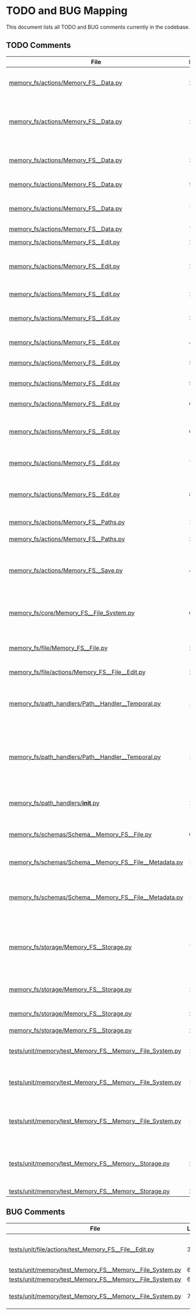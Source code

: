 # TODO and BUG Mapping

This document lists all TODO and BUG comments currently in the codebase.

## TODO Comments

| File | Line | Comment |
| ---- | ---- | ------- |
| [memory_fs/actions/Memory_FS__Data.py](https://github.com/owasp-sbot/Memory-FS/blob/main/memory_fs/actions/Memory_FS__Data.py#L21) | 21 | see if we need to add the default path (or to have a separate "exists strategy") |
| [memory_fs/actions/Memory_FS__Data.py](https://github.com/owasp-sbot/Memory-FS/blob/main/memory_fs/actions/Memory_FS__Data.py#L24) | 24 | refactor since this is going to be platform specific (specially since we shouldn't circle through all files to see if the file exists) |
| [memory_fs/actions/Memory_FS__Data.py](https://github.com/owasp-sbot/Memory-FS/blob/main/memory_fs/actions/Memory_FS__Data.py#L37) | 37 | this method should return a strongly typed class (ideally one from the file) |
| [memory_fs/actions/Memory_FS__Data.py](https://github.com/owasp-sbot/Memory-FS/blob/main/memory_fs/actions/Memory_FS__Data.py#L52) | 52 | see if we need this method |
| [memory_fs/actions/Memory_FS__Data.py](https://github.com/owasp-sbot/Memory-FS/blob/main/memory_fs/actions/Memory_FS__Data.py#L73) | 73 | this should return a python object (and most likely moved into a Memory_FS__Stats class) |
| [memory_fs/actions/Memory_FS__Data.py](https://github.com/owasp-sbot/Memory-FS/blob/main/memory_fs/actions/Memory_FS__Data.py#L77) | 77 | use the file size instead |
| [memory_fs/actions/Memory_FS__Edit.py](https://github.com/owasp-sbot/Memory-FS/blob/main/memory_fs/actions/Memory_FS__Edit.py#L20) | 20 | refactor this logic to storage |
| [memory_fs/actions/Memory_FS__Edit.py](https://github.com/owasp-sbot/Memory-FS/blob/main/memory_fs/actions/Memory_FS__Edit.py#L24) | 24 | refactor with logic in delete_content since 90% of the code is the same |
| [memory_fs/actions/Memory_FS__Edit.py](https://github.com/owasp-sbot/Memory-FS/blob/main/memory_fs/actions/Memory_FS__Edit.py#L29) | 29 | this needs to be abstracted out in the storage class |
| [memory_fs/actions/Memory_FS__Edit.py](https://github.com/owasp-sbot/Memory-FS/blob/main/memory_fs/actions/Memory_FS__Edit.py#L39) | 39 | this needs to be abstracted out in the storage class |
| [memory_fs/actions/Memory_FS__Edit.py](https://github.com/owasp-sbot/Memory-FS/blob/main/memory_fs/actions/Memory_FS__Edit.py#L44) | 44 | find a better name for this method and file ('fs' is okish, maybe 'config') |
| [memory_fs/actions/Memory_FS__Edit.py](https://github.com/owasp-sbot/Memory-FS/blob/main/memory_fs/actions/Memory_FS__Edit.py#L52) | 52 | this needs to be moved into the storage class |
| [memory_fs/actions/Memory_FS__Edit.py](https://github.com/owasp-sbot/Memory-FS/blob/main/memory_fs/actions/Memory_FS__Edit.py#L56) | 56 | need to updated the metadata file save the length in the metadata |
| [memory_fs/actions/Memory_FS__Edit.py](https://github.com/owasp-sbot/Memory-FS/blob/main/memory_fs/actions/Memory_FS__Edit.py#L62) | 62 | this needs to be moved into the storage class |
| [memory_fs/actions/Memory_FS__Edit.py](https://github.com/owasp-sbot/Memory-FS/blob/main/memory_fs/actions/Memory_FS__Edit.py#L67) | 67 | see if we need this, since now that we have multiple paths support, the logic in the copy is more complicated |
| [memory_fs/actions/Memory_FS__Edit.py](https://github.com/owasp-sbot/Memory-FS/blob/main/memory_fs/actions/Memory_FS__Edit.py#L78) | 78 | need to refactor the logic of the files and the support files |
| [memory_fs/actions/Memory_FS__Edit.py](https://github.com/owasp-sbot/Memory-FS/blob/main/memory_fs/actions/Memory_FS__Edit.py#L83) | 83 | see if we need this, since now that we have multiple paths support, the logic in the move is more complicated |
| [memory_fs/actions/Memory_FS__Paths.py](https://github.com/owasp-sbot/Memory-FS/blob/main/memory_fs/actions/Memory_FS__Paths.py#L18) | 18 | refactor this into a better location |
| [memory_fs/actions/Memory_FS__Paths.py](https://github.com/owasp-sbot/Memory-FS/blob/main/memory_fs/actions/Memory_FS__Paths.py#L22) | 22 | fix the use of this hard-coded + ".fs.json" |
| [memory_fs/actions/Memory_FS__Save.py](https://github.com/owasp-sbot/Memory-FS/blob/main/memory_fs/actions/Memory_FS__Save.py#L40) | 40 | see if we still need this (also this check should happen inside the _serialize_data method, since that is the one that needs this data) |
| [memory_fs/core/Memory_FS__File_System.py](https://github.com/owasp-sbot/Memory-FS/blob/main/memory_fs/core/Memory_FS__File_System.py#L6) | 6 | find better name for this class since this is the one that simulates the actually File System (and this is in the 'core' folder) |
| [memory_fs/file/Memory_FS__File.py](https://github.com/owasp-sbot/Memory-FS/blob/main/memory_fs/file/Memory_FS__File.py#L22) | 22 | see if we need them (i.e. are they really useful and make it easy for dev's experience) |
| [memory_fs/file/actions/Memory_FS__File__Edit.py](https://github.com/owasp-sbot/Memory-FS/blob/main/memory_fs/file/actions/Memory_FS__File__Edit.py#L29) | 29 | this logic should be inside the storage_data |
| [memory_fs/path_handlers/Path__Handler__Temporal.py](https://github.com/owasp-sbot/Memory-FS/blob/main/memory_fs/path_handlers/Path__Handler__Temporal.py#L10) | 10 | refactor to Path__Handler__Areas, this Path__Handler__Temporal should only have the date based path |
| [memory_fs/path_handlers/Path__Handler__Temporal.py](https://github.com/owasp-sbot/Memory-FS/blob/main/memory_fs/path_handlers/Path__Handler__Temporal.py#L12) | 12 | refactor to the more comprehensive date path generation we have in the HackerNews (where we can also control which date and time element to use (from year to miliseconds) |
| [memory_fs/path_handlers/__init__.py](https://github.com/owasp-sbot/Memory-FS/blob/main/memory_fs/path_handlers/__init__.py#L10) | 10 | change this logic, since the metadata file should always be stored in a particular location |
| [memory_fs/schemas/Schema__Memory_FS__File.py](https://github.com/owasp-sbot/Memory-FS/blob/main/memory_fs/schemas/Schema__Memory_FS__File.py#L6) | 6 | see if we still need this schema file, since we are going to have two files created |
| [memory_fs/schemas/Schema__Memory_FS__File__Metadata.py](https://github.com/owasp-sbot/Memory-FS/blob/main/memory_fs/schemas/Schema__Memory_FS__File__Metadata.py#L14) | 14 | refactor this logic into a better naming convention and class structure |
| [memory_fs/schemas/Schema__Memory_FS__File__Metadata.py](https://github.com/owasp-sbot/Memory-FS/blob/main/memory_fs/schemas/Schema__Memory_FS__File__Metadata.py#L15) | 15 | should we move this into an 'user_data' section (since this is the only part of this data object that us editable by the user |
| [memory_fs/storage/Memory_FS__Storage.py](https://github.com/owasp-sbot/Memory-FS/blob/main/memory_fs/storage/Memory_FS__Storage.py#L7) | 7 | we need to refactor this into class that has all the methods below, but has no access to the memory object (since each provider will have it's own version of it) |
| [memory_fs/storage/Memory_FS__Storage.py](https://github.com/owasp-sbot/Memory-FS/blob/main/memory_fs/storage/Memory_FS__Storage.py#L12) | 12 | review this usage since at the moment this is returning the file's .fs.json data |
| [memory_fs/storage/Memory_FS__Storage.py](https://github.com/owasp-sbot/Memory-FS/blob/main/memory_fs/storage/Memory_FS__Storage.py#L21) | 21 | see if we need this, this could be lots of data |
| [memory_fs/storage/Memory_FS__Storage.py](https://github.com/owasp-sbot/Memory-FS/blob/main/memory_fs/storage/Memory_FS__Storage.py#L24) | 24 | see if we need this method |
| [tests/unit/memory/test_Memory_FS__Memory__File_System.py](https://github.com/owasp-sbot/Memory-FS/blob/main/tests/unit/memory/test_Memory_FS__Memory__File_System.py#L15) | 15 | all this logic needs to be refactored into the new Memory_FS__* classes |
| [tests/unit/memory/test_Memory_FS__Memory__File_System.py](https://github.com/owasp-sbot/Memory-FS/blob/main/tests/unit/memory/test_Memory_FS__Memory__File_System.py#L130) | 130 | see if we need this, since now that we have multiple paths support, the logic in the move is more complicated |
| [tests/unit/memory/test_Memory_FS__Memory__File_System.py](https://github.com/owasp-sbot/Memory-FS/blob/main/tests/unit/memory/test_Memory_FS__Memory__File_System.py#L149) | 149 | see if we need this, since now that we have multiple paths support, the logic in the copy is more complicated |
| [tests/unit/memory/test_Memory_FS__Memory__Storage.py](https://github.com/owasp-sbot/Memory-FS/blob/main/tests/unit/memory/test_Memory_FS__Memory__Storage.py#L212) | 212 | figure out a better way to name this since these are the fs.json files (i.e. this all files doesn't include the content files, which could be an expectation) |
| [tests/unit/memory/test_Memory_FS__Memory__Storage.py](https://github.com/owasp-sbot/Memory-FS/blob/main/tests/unit/memory/test_Memory_FS__Memory__Storage.py#L250) | 250 | double check this value |

## BUG Comments

| File | Line | Comment |
| ---- | ---- | ------- |
| [tests/unit/file/actions/test_Memory_FS__File__Edit.py](https://github.com/owasp-sbot/Memory-FS/blob/main/tests/unit/file/actions/test_Memory_FS__File__Edit.py#L30) | 30 | but we are not handling ok when file_type.file_extension is not set |
| [tests/unit/memory/test_Memory_FS__Memory__File_System.py](https://github.com/owasp-sbot/Memory-FS/blob/main/tests/unit/memory/test_Memory_FS__Memory__File_System.py#L67) | 67 |  |
| [tests/unit/memory/test_Memory_FS__Memory__File_System.py](https://github.com/owasp-sbot/Memory-FS/blob/main/tests/unit/memory/test_Memory_FS__Memory__File_System.py#L68) | 68 |  |
| [tests/unit/memory/test_Memory_FS__Memory__File_System.py](https://github.com/owasp-sbot/Memory-FS/blob/main/tests/unit/memory/test_Memory_FS__Memory__File_System.py#L75) | 75 | todo: bug the size is not being captured on the save action |
